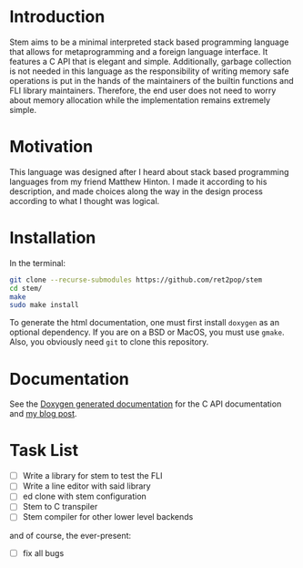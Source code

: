 # Introduction
Stem aims to be a minimal interpreted stack based programming language
that allows for metaprogramming and a foreign language interface. It features
a C API that is elegant and simple. Additionally, garbage collection is
not needed in this language as the responsibility of writing memory safe
operations is put in the hands of the maintainers of the builtin functions
and FLI library maintainers. Therefore, the end user does not need to worry
about memory allocation while the implementation remains extremely simple.

# Motivation
This language was designed after I heard about stack based programming languages
from my friend Matthew Hinton. I made it according to his description, and made
choices along the way in the design process according to what I thought was logical.

# Installation
In the terminal:
``` sh
git clone --recurse-submodules https://github.com/ret2pop/stem
cd stem/
make
sudo make install
```
To generate the html documentation, one must first install `doxygen` as an optional dependency.
If you are on a BSD or MacOS, you must use `gmake`. Also, you obviously need `git` to clone this
repository.

# Documentation
See the [Doxygen generated documentation](https://stemdoc.nullring.xyz) for the C API documentation and
[my blog post](https://ret2pop.nullring.xyz/blog/stem.html).

# Task List
- [ ] Write a library for stem to test the FLI
- [ ] Write a line editor with said library
- [ ] ed clone with stem configuration
- [ ] Stem to C transpiler
- [ ] Stem compiler for other lower level backends

and of course, the ever-present:
- [ ] fix all bugs
